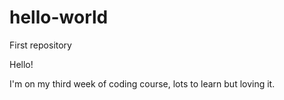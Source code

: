# hello-world
First repository

Hello!

I'm on my third week of coding course, lots to learn but loving it.
